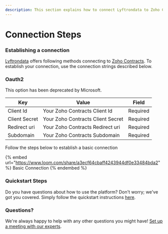 ```yaml
---
description: This section explains how to connect Lyftrondata to Zoho Contracts.
---
```


# Connection Steps

### Establishing a connection

[Lyftrondata](https://www.lyftrondata.com) offers following methods connecting to [Zoho Contracts](https://www.lyftrondata.com/integration/business-analytics/zoho-contracts/). To establish your connection, use the connection strings described below.

### Oauth2

This option has been deprecated by Microsoft.

| Key           | Value                             | Field    |
| ------------- | --------------------------------- | -------- |
| Client Id     | Your Zoho Contracts Client Id     | Required |
| Client Secret | Your Zoho Contracts Client Secret | Required |
| Redirect uri  | Your Zoho Contracts Redirect uri  | Required |
| Subdomain     | Your Zoho Contracts Subdomain     | Required |

Follow the steps below to establish a basic connection

{% embed url="https://www.loom.com/share/a3ecf64cbaff4243944df0e33484bda2" %}
Basic Connection
{% endembed %}

### Quickstart Steps

Do you have questions about how to use the platform? Don't worry; we've got you covered. Simply follow the quickstart instructions [here](./).

### Questions? <a href="#questions" id="questions"></a>

We're always happy to help with any other questions you might have! [Set up a meeting with our experts](https://www.lyftrondata.com/book-a-meeting/).
